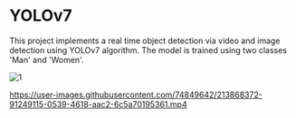# YOLOv7
This project implements a real time object detection via video and image detection using YOLOv7 algorithm. 
The model is trained using two classes 'Man' and 'Women'. 

![1](https://user-images.githubusercontent.com/74849642/211988269-62697ca2-1442-4266-9fe9-d0e179c17a0f.jpg)











https://user-images.githubusercontent.com/74849642/213868372-91249115-0539-4618-aac2-6c5a70195361.mp4




